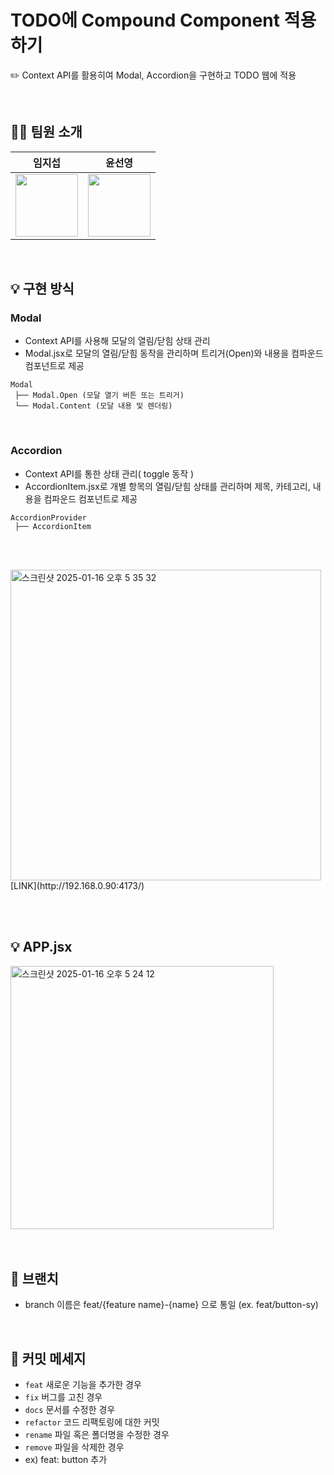 # TODO에 Compound Component 적용하기

✏️ Context API를 활용히여 Modal, Accordion을 구현하고 TODO 웹에 적용

<br>

## 👨‍💻 팀원 소개
| 임지섭 | 윤선영 |
| --- | --- |
| <img src="https://avatars.githubusercontent.com/icebear0111" width="100" height="100"> | <img src="https://avatars.githubusercontent.com/yunsy1103" width="100" height="100"> |
<br>

## 💡 구현 방식
  
###  Modal
- Context API를 사용해 모달의 열림/닫힘 상태 관리
- Modal.jsx로 모달의 열림/닫힘 동작을 관리하며 트리거(Open)와 내용을 컴파운드 컴포넌트로 제공

```
Modal
 ├── Modal.Open (모달 열기 버튼 또는 트리거)
 └── Modal.Content (모달 내용 및 렌더링)
```
<br>

### Accordion
- Context API를 통한 상태 관리( toggle 동작 )
- AccordionItem.jsx로 개별 항목의 열림/닫힘 상태를 관리하며  제목, 카테고리, 내용을 컴파운드 컴포넌트로 제공
  
```
AccordionProvider
 ├── AccordionItem
```

<br><br>

<img width="497" alt="스크린샷 2025-01-16 오후 5 35 32" src="https://github.com/user-attachments/assets/b2c7dc49-81a3-4460-96a0-f3b91229f69e" />
[LINK](http://192.168.0.90:4173/)

<br><br>

## 💡 APP.jsx
<img width="421" alt="스크린샷 2025-01-16 오후 5 24 12" src="https://github.com/user-attachments/assets/ef7f8243-e0f4-4b11-b7ff-b21603dec670" />


<br>
<br>
<br>


## 📌 브랜치
- branch 이름은 feat/{feature name}-{name} 으로 통일 (ex. feat/button-sy)
<br>

## 📌 커밋 메세지
- `feat` 새로운 기능을 추가한 경우
- `fix` 버그를 고친 경우
- `docs` 문서를 수정한 경우
- `refactor` 코드 리팩토링에 대한 커밋
- `rename` 파일 혹은 폴더명을 수정한 경우
- `remove` 파일을 삭제한 경우
- ex) feat: button 추가
<br>
